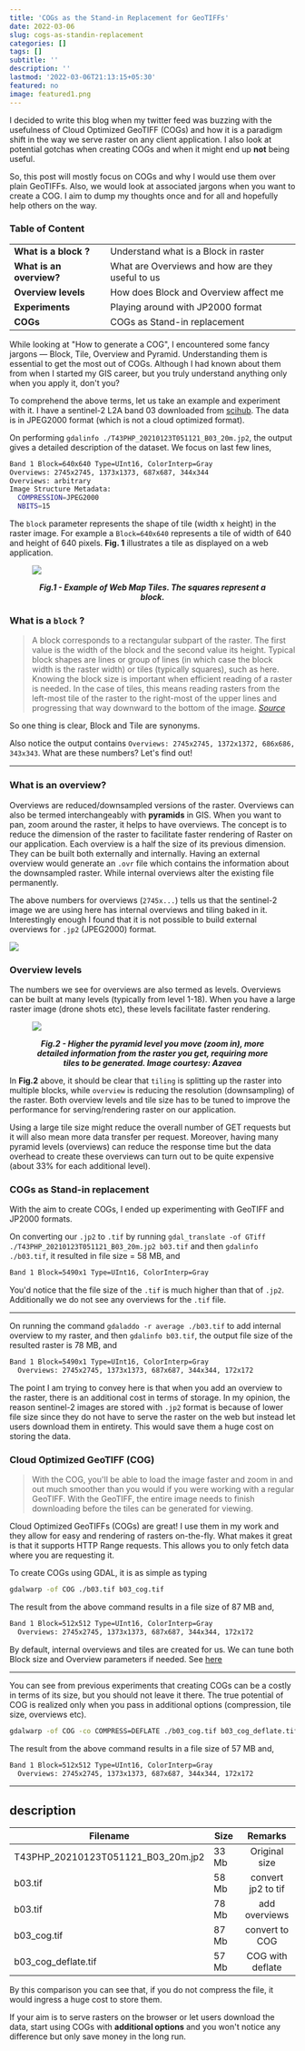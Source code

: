```yaml
---
title: 'COGs as the Stand-in Replacement for GeoTIFFs'
date: 2022-03-06
slug: cogs-as-standin-replacement
categories: []
tags: []
subtitle: ''
description: ''
lastmod: '2022-03-06T21:13:15+05:30'
featured: no
image: featured1.png
---
```


I decided to write this blog when my twitter feed was buzzing with the usefulness of Cloud Optimized GeoTIFF (COGs) and how it is a paradigm shift in the way we serve raster on any client application. I also look at potential gotchas when creating COGs and when it might end up **not** being useful.

So, this post will mostly focus on COGs and why I would use them over plain GeoTIFFs. Also, we would look at associated jargons when you want to create a COG. I aim to dump my thoughts once and for all and hopefully help others on the way.

### Table of Content

|       |  |
| ----------- | ----------- |
| **What is a block ?** | Understand what is a Block in raster |
| **What is an overview?** |  What are Overviews and how are they useful to us |
|**Overview levels** | How does Block and Overview affect me  |
| **Experiments** | Playing around with JP2000 format |
| **COGs** | COGs as Stand-in replacement |


While looking at "How to generate a COG", I encountered some fancy jargons — Block, Tile, Overview and Pyramid. Understanding them is essential to get the most out of COGs. Although I had known about them from when I started my GIS career, but you truly understand anything only when you apply it, don't you? 

To comprehend the above terms, let us take an example and experiment with it. I have a sentinel-2 L2A band 03 downloaded from [scihub](https://scihub.copernicus.eu/dhus/). The data is in JPEG2000 format (which is not a cloud optimized format).

On performing `gdalinfo ./T43PHP_20210123T051121_B03_20m.jp2`, the output gives a detailed description of the dataset. We focus on last few lines, 


```bash
Band 1 Block=640x640 Type=UInt16, ColorInterp=Gray
Overviews: 2745x2745, 1373x1373, 687x687, 344x344
Overviews: arbitrary
Image Structure Metadata:
  COMPRESSION=JPEG2000
  NBITS=15
```

The `block` parameter represents the shape of tile (width x height) in the raster image. For example a `Block=640x640` represents a tile of width of 640 and height of 640 pixels. **Fig. 1** illustrates a tile as displayed on a web application.


<figure>

![](https://upload.wikimedia.org/wikipedia/commons/0/03/Tiled_web_map_Stevage.png)

<figcaption align = "center"><b><i>Fig.1 -
Example of Web Map Tiles. The squares represent a <b>block</b>.</ href> </i></b></figcaption>

</figure>

### What is a `block` ?

> A block corresponds to a rectangular subpart of the raster. The first value is the width of the block and the second value its height. Typical block shapes are lines or group of lines (in which case the block width is the raster width) or tiles (typically squares), such as here. Knowing the block size is important when efficient reading of a raster is needed. In the case of tiles, this means reading rasters from the left-most tile of the raster to the right-most of the upper lines and progressing that way downward to the bottom of the image. *[Source](https://download.osgeo.org/gdal/workshop/foss4ge2015/workshop_gdal.pdf)*

So one thing is clear, Block and Tile are synonyms. 

Also notice the output contains `Overviews: 2745x2745, 1372x1372, 686x686, 343x343`. What are these numbers? Let's find out!

---

### What is an overview?

Overviews are reduced/downsampled versions of the raster. Overviews can also be termed interchangeably with **pyramids** in GIS. When you want to pan, zoom around the raster, it helps to have overviews. The concept is to reduce the dimension of the raster to facilitate faster rendering of Raster on our application. Each overview is a half the size of its previous dimension. They can be built both externally and internally. Having an external overview would generate an `.ovr` file which contains the information about the downsampled raster. While internal overviews alter the existing file permanently.

The above numbers for overviews (`2745x...`) tells us that the sentinel-2 image we are using here has internal overviews and tiling baked in it. Interestingly enough I found that it is not possible to build external overviews for `.jp2` (JPEG2000) format.

![](https://i.imgur.com/reoTn79.png)

### Overview levels

The numbers we see for overviews are also termed as levels. Overviews can be built at many levels (typically from level 1-18). When you have a large raster image (drone shots etc), these levels facilitate faster rendering.

<figure>

![](https://2rct3i2488gxf9jvb1lqhek9-wpengine.netdna-ssl.com/wp-content/uploads/2018/07/TilePyramid.jpg)

<figcaption align = "center"><b><i>Fig.2 -
Higher the pyramid level you move (zoom in), more detailed information from the raster you get, requiring more tiles to be generated. Image courtesy: <href src = "https://www.azavea.com/blog/2018/08/06/generating-pyramided-tiles-from-a-geotiff-using-geotrellis/tilepyramid/" >Azavea </ href> </i></b></figcaption>
</figure>

In **Fig.2** above, it should be clear that `tiling` is splitting up the raster into multiple blocks, while `overview` is reducing the resolution (downsampling) of the raster. Both overview levels and tile size has to be tuned to improve the performance for serving/rendering raster on our application.

Using a large tile size might reduce the overall number of GET requests but it will also mean more data transfer per request. Moreover, having many pyramid levels (overviews) can reduce the response time but the data overhead to create these overviews can turn out to be quite expensive (about 33% for each additional level).

### COGs as Stand-in replacement

With the aim to create COGs, I ended up experimenting with GeoTIFF and JP2000 formats. 

On converting our `.jp2` to `.tif` by running ```gdal_translate -of GTiff ./T43PHP_20210123T051121_B03_20m.jp2 b03.tif``` and then `gdalinfo ./b03.tif`, it resulted in file size = 58 MB, and

```bash
Band 1 Block=5490x1 Type=UInt16, ColorInterp=Gray
```

You'd notice that the file size of the `.tif` is much higher than that of `.jp2`. Additionally we do not see any overviews for the `.tif` file.

---

On running the command ```gdaladdo -r average ./b03.tif``` to add internal overview to my raster, and then `gdalinfo b03.tif`,  the output file size of the resulted raster is 78 MB, and

```bash
Band 1 Block=5490x1 Type=UInt16, ColorInterp=Gray
  Overviews: 2745x2745, 1373x1373, 687x687, 344x344, 172x172
```
The point I am trying to convey here is that when you add an overview to the raster, there is an additional cost in terms of storage. In my opinion, the reason sentinel-2 images are stored with `.jp2` format is because of lower file size since they do not have to serve the raster on the web but instead let users download them in entirety. This would save them a huge cost on storing the data.

### Cloud Optimized GeoTIFF (COG)
> With the COG, you'll be able to load the image faster and zoom in and out much smoother than you would if you were working with a regular GeoTIFF. With the GeoTIFF, the entire image needs to finish downloading before the tiles can be generated for viewing.

Cloud Optimized GeoTIFFs (COGs) are great! I use them in my work and they allow for easy and rendering of rasters on-the-fly. What makes it great is that it supports HTTP Range requests. This allows you to only fetch data where you are requesting it.

To create COGs using GDAL, it is as simple as typing

```bash
gdalwarp -of COG ./b03.tif b03_cog.tif
```
The result from the above command results in a file size of 87 MB and, 

```bash
Band 1 Block=512x512 Type=UInt16, ColorInterp=Gray
  Overviews: 2745x2745, 1373x1373, 687x687, 344x344, 172x172
```
By default, internal overviews and tiles are created for us. We can tune both Block size and Overview parameters if needed. See [here](https://gdal.org/drivers/raster/cog.html)

---

You can see from previous experiments that creating COGs can be a costly in terms of its size, but you should not leave it there. The true potential of COG is realized only when you pass in additional options (compression, tile size, overviews etc). 


```bash
gdalwarp -of COG -co COMPRESS=DEFLATE ./b03_cog.tif b03_cog_deflate.tif
```
The result from the above command results in a file size of 57 MB and, 

```bash
Band 1 Block=512x512 Type=UInt16, ColorInterp=Gray
  Overviews: 2745x2745, 1373x1373, 687x687, 344x344, 172x172
```

---

description
---
| Filename                              | Size  |       Remarks      |
|---------------------------------------|-------|:------------------:|
| T43PHP_20210123T051121_B03_20m.jp2    | 33 Mb |  Original size     |
| b03.tif                               | 58 Mb | convert jp2 to tif |
| b03.tif                               | 78 Mb | add overviews      |
| b03_cog.tif                           | 87 Mb | convert to COG     |
| b03_cog_deflate.tif                   | 57 Mb | COG with deflate   |


By this comparison you can see that, if you do not compress the file, it would ingress a huge cost to store them.

If your aim is to serve rasters on the browser or let users download the data, start using COGs with **additional options** and you won't notice any difference but only save money in the long run.

